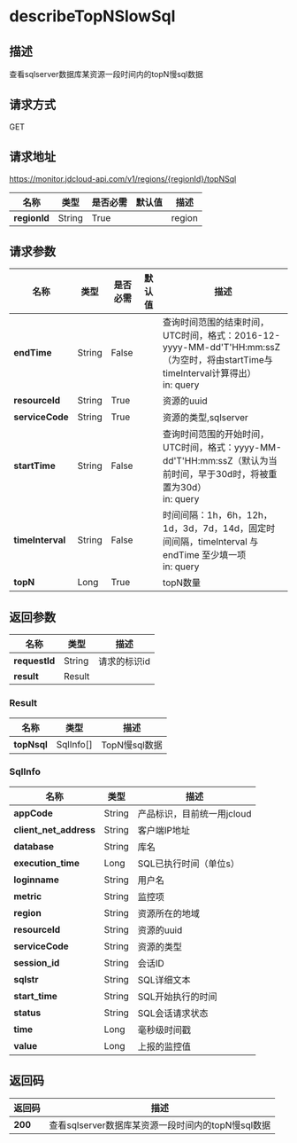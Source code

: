 # describeTopNSlowSql


## 描述
查看sqlserver数据库某资源一段时间内的topN慢sql数据

## 请求方式
GET

## 请求地址
https://monitor.jdcloud-api.com/v1/regions/{regionId}/topNSql

|名称|类型|是否必需|默认值|描述|
|---|---|---|---|---|
|**regionId**|String|True| |region|

## 请求参数
|名称|类型|是否必需|默认值|描述|
|---|---|---|---|---|
|**endTime**|String|False| |查询时间范围的结束时间， UTC时间，格式：2016-12- yyyy-MM-dd'T'HH:mm:ssZ（为空时，将由startTime与timeInterval计算得出）<br>in: query|
|**resourceId**|String|True| |资源的uuid|
|**serviceCode**|String|True| |资源的类型,sqlserver|
|**startTime**|String|False| |查询时间范围的开始时间， UTC时间，格式：yyyy-MM-dd'T'HH:mm:ssZ（默认为当前时间，早于30d时，将被重置为30d）<br>in: query|
|**timeInterval**|String|False| |时间间隔：1h，6h，12h，1d，3d，7d，14d，固定时间间隔，timeInterval 与 endTime 至少填一项<br>in: query|
|**topN**|Long|True| |topN数量|


## 返回参数
|名称|类型|描述|
|---|---|---|
|**requestId**|String|请求的标识id|
|**result**|Result| |

### Result
|名称|类型|描述|
|---|---|---|
|**topNsql**|SqlInfo[]|TopN慢sql数据|
### SqlInfo
|名称|类型|描述|
|---|---|---|
|**appCode**|String|产品标识，目前统一用jcloud|
|**client_net_address**|String|客户端IP地址|
|**database**|String|库名|
|**execution_time**|Long|SQL已执行时间（单位s）|
|**loginname**|String|用户名|
|**metric**|String|监控项|
|**region**|String|资源所在的地域|
|**resourceId**|String|资源的uuid|
|**serviceCode**|String|资源的类型|
|**session_id**|String|会话ID|
|**sqlstr**|String|SQL详细文本|
|**start_time**|String|SQL开始执行的时间|
|**status**|String|SQL会话请求状态|
|**time**|Long|毫秒级时间戳|
|**value**|Long|上报的监控值|

## 返回码
|返回码|描述|
|---|---|
|**200**|查看sqlserver数据库某资源一段时间内的topN慢sql数据|
